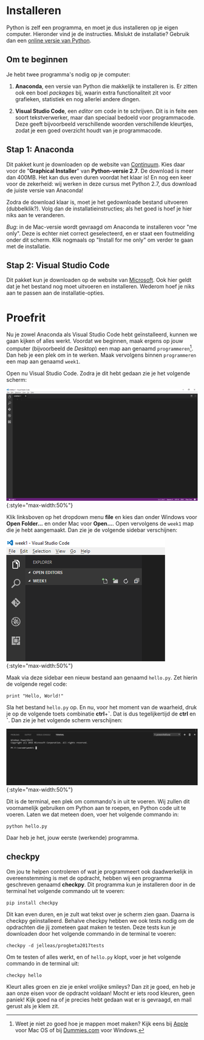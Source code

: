 # Installeren

Python is zelf een programma, en moet je dus installeren op je eigen computer. Hieronder vind je de instructies. Mislukt de installatie? Gebruik dan een [online versie van Python](/python/ide).

## Om te beginnen

Je hebt twee programma's nodig op je computer:

1. **Anaconda**, een versie van Python die makkelijk te installeren is. Er zitten ook een boel *packages* bij, waarin extra functionaliteit zit voor grafieken, statistiek en nog allerlei andere dingen.

2. **Visual Studio Code**, een *editor* om code in te schrijven. Dit is in feite een soort tekstverwerker, maar dan speciaal bedoeld voor programmacode. Deze geeft bijvoorbeeld verschillende woorden verschillende kleurtjes, zodat je een goed overzicht houdt van je programmacode.

## Stap 1: Anaconda

Dit pakket kunt je downloaden op de website van [Continuum](https://www.continuum.io/downloads). Kies daar voor de "**Graphical Installer**" van **Python-versie 2.7**. De download is meer dan 400MB. Het kan dus even duren voordat het klaar is! En nog een keer voor de zekerheid: wij werken in deze cursus met Python 2.7, dus download de juiste versie van Anaconda!

Zodra de download klaar is, moet je het gedownloade bestand uitvoeren (dubbelklik?). Volg dan de installatieinstructies; als het goed is hoef je hier niks aan te veranderen.

*Bug*: in de Mac-versie wordt gevraagd om Anaconda te installeren voor "me only". Deze is echter niet correct geselecteerd, en er staat een foutmelding onder dit scherm. Klik nogmaals op "Install for me only" om verder te gaan met de installatie.


## Stap 2: Visual Studio Code

Dit pakket kun je downloaden op de website van [Microsoft](https://code.visualstudio.com/). Ook hier geldt dat je het bestand nog moet uitvoeren en installeren. Wederom hoef je niks aan te passen aan de installatie-opties.

# Proefrit

Nu je zowel Anaconda als Visual Studio Code hebt geïnstalleerd, kunnen we gaan kijken of alles werkt. Voordat we beginnen, maak ergens op jouw computer (bijvoorbeeld de *Desktop*) een map aan genaamd `programmeren`[^1]. Dan heb je een plek om in te werken. Maak vervolgens binnen `programmeren` een map aan genaamd `week1`.  

Open nu Visual Studio Code. Zodra je dit hebt gedaan zie je het volgende scherm:

![visualstudio](visualstudio.png){:style="max-width:50%"}

Klik linksboven op het dropdown menu **file** en kies dan onder Windows voor **Open Folder...** en onder Mac voor **Open...**. Open vervolgens de `week1` map die je hebt aangemaakt. Dan zie je de volgende sidebar verschijnen:

![visualnewfile](visualnewfile.png){:style="max-width:50%"}

Maak via deze sidebar een nieuw bestand aan genaamd `hello.py`. Zet hierin de volgende regel code: 

	print "Hello, World!"

 Sla het bestand `hello.py` op. En nu, voor het moment van de waarheid, druk je op de volgende toets combinatie **ctrl**+**\`**. Dat is dus tegelijkertijd de **ctrl** en **\`**. Dan zie je het volgende scherm verschijnen:

![visualterminal](visualterminal.png){:style="max-width:50%"}

Dit is de terminal, een plek om commando's in uit te voeren. Wij zullen dit voornamelijk gebruiken om Python aan te roepen, en Python code uit te voeren. Laten we dat meteen doen, voer het volgende commando in:

	python hello.py

Daar heb je het, jouw eerste (werkende) programma.


## checkpy

Om jou te helpen controleren of wat je programmeert ook daadwerkelijk in overeenstemming is met de opdracht, hebben wij een programma geschreven genaamd **checkpy**. Dit programma kun je installeren door in de terminal het volgende commando uit te voeren:

	pip install checkpy

Dit kan even duren, en je zult wat tekst over je scherm zien gaan. Daarna is checkpy geïnstalleerd. Behalve checkpy hebben we ook tests nodig om de opdrachten die jij zometeen gaat maken te testen. Deze tests kun je downloaden door het volgende commando in de terminal te voeren:

	checkpy -d jelleas/progbeta2017tests

Om te testen of alles werkt, en of `hello.py` klopt, voer je het volgende commando in de terminal uit:

	checkpy hello

Kleurt alles groen en zie je enkel vrolijke smileys? Dan zit je goed, en heb je aan onze eisen voor de opdracht voldaan! Mocht er iets rood kleuren, geen paniek! Kijk goed na of je precies hebt gedaan wat er is gevraagd, en mail gerust als je klem zit.

[^1]: Weet je niet zo goed hoe je mappen moet maken? Kijk eens bij [Apple](https://support.apple.com/en-us/HT201732) voor Mac OS of bij [Dummies.com](http://www.dummies.com/computers/operating-systems/windows-10/how-to-create-a-new-folder-in-windows-10/) voor Windows.